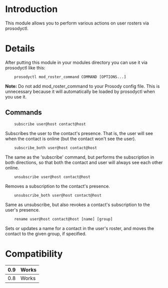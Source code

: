 # Introduction #

This module allows you to perform various actions on user rosters via prosodyctl.

# Details #

After putting this module in your modules directory you can use it via prosodyctl like this:

```
    prosodyctl mod_roster_command COMMAND [OPTIONS...]
```

**Note:** Do not add mod\_roster\_command to your Prosody config file. This is unnecessary because it will automatically be loaded by prosodyctl when you use it.

## Commands ##

```
    subscribe user@host contact@host
```

Subscribes the user to the contact's presence. That is, the user will see when the contact is online (but the contact won't see the user).

```
    subscribe_both user@host contact@host
```
The same as the 'subscribe' command, but performs the subscription in both directions, so that both the contact and user will always see each other online.

```
    unsubscribe user@host contact@host
```

Removes a subscription to the contact's presence.

```
    unsubscribe_both user@host contact@host
```

Same as unsubscribe, but also revokes a contact's subscription to the user's presence.

```
    rename user@host contact@host [name] [group]
```

Sets or updates a name for a contact in the user's roster, and moves the contact to the given group, if specified.

# Compatibility #
| 0.9 | Works |
|:----|:------|
| 0.8 | Works |